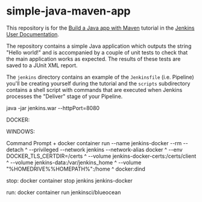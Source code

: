# simple-java-maven-app

This repository is for the
[Build a Java app with Maven](https://jenkins.io/doc/tutorials/build-a-java-app-with-maven/)
tutorial in the [Jenkins User Documentation](https://jenkins.io/doc/).

The repository contains a simple Java application which outputs the string
"Hello world!" and is accompanied by a couple of unit tests to check that the
main application works as expected. The results of these tests are saved to a
JUnit XML report.

The `jenkins` directory contains an example of the `Jenkinsfile` (i.e. Pipeline)
you'll be creating yourself during the tutorial and the `scripts` subdirectory
contains a shell script with commands that are executed when Jenkins processes
the "Deliver" stage of your Pipeline.


java -jar jenkins.war --httpPort=8080

DOCKER:

<!-- LINUX/MAC OS
docker container run --name jenkins-docker --rm --detach --privileged --network jenkins --network-alias docker --env DOCKER_TLS_CERTDIR=/certs --volume jenkins-docker-certs:/certs/client --volume jenkins-data:/var/jenkins_home --volume "$HOME":/home docker:dind -->


WINDOWS:

Command Prompt 
+
docker container run --name jenkins-docker --rm --detach ^ --privileged --network jenkins --network-alias docker ^ --env DOCKER_TLS_CERTDIR=/certs ^ --volume jenkins-docker-certs:/certs/client ^ --volume jenkins-data:/var/jenkins_home ^ --volume "%HOMEDRIVE%%HOMEPATH%":/home ^ docker:dind

stop:
docker container stop jenkins jenkins-docker

run:
docker container run jenkinsci/blueocean 
